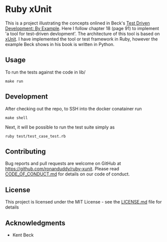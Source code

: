 # Ruby xUnit

This is a project illustrating the concepts onlined in Beck's [Test Driven Development: By Example](https://www.goodreads.com/book/show/387190.Test_Driven_Development). Here I follow chapter 18 (page 91) to implement 'a tool for test-driven devlopment'. The architecture of this tool is based on [xUnit](https://en.wikipedia.org/wiki/XUnit). I have implemented the tool or test framework in Ruby, however the example Beck shows in his book is written in Python. 

## Usage
To run the tests against the code in lib/
```Shell
make run
```

## Development

After checking out the repo, to SSH into the docker conatainer run 
```Shell
make shell
```

Next, it will be possible to run the test suite simply as
```Shell
ruby test/test_case_test.rb
```

## Contributing

Bug reports and pull requests are welcome on GitHub at https://github.com/ronanduddy/ruby-xunit. Please read [CODE_OF_CONDUCT.md](CODE_OF_CONDUCT.md) for details on our code of conduct.

## License

This project is licensed under the MIT License - see the [LICENSE.md](LICENSE.md) file for details

## Acknowledgments

* Kent Beck

